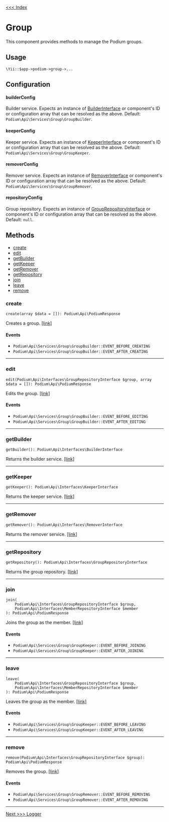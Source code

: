 [<<< Index](../README.md)

# Group

This component provides methods to manage the Podium groups.

## Usage

```
\Yii::$app->podium->group->...
```

## Configuration

#### builderConfig

Builder service. Expects an instance of [BuilderInterface](https://github.com/yii-podium/yii2-api/blob/master/src/Interfaces/BuilderInterface.php) 
or component's ID or configuration array that can be resolved as the above. Default: `Podium\Api\Services\Group\GroupBuilder`.

#### keeperConfig

Keeper service. Expects an instance of [KeeperInterface](https://github.com/yii-podium/yii2-api/blob/master/src/Interfaces/KeeperInterface.php) 
or component's ID or configuration array that can be resolved as the above. Default: `Podium\Api\Services\Group\GroupKeeper`.

#### removerConfig

Remover service. Expects an instance of [RemoverInterface](https://github.com/yii-podium/yii2-api/blob/master/src/Interfaces/RemoverInterface.php) 
or component's ID or configuration array that can be resolved as the above. Default: `Podium\Api\Services\Group\GroupRemover`.

#### repositoryConfig

Group repository. Expects an instance of [GroupRepositoryInterface](https://github.com/yii-podium/yii2-api/blob/master/src/Interfaces/GroupRepositoryInterface.php) 
or component's ID or configuration array that can be resolved as the above. Default: `null`.

## Methods

- [create](#create)
- [edit](#edit)
- [getBuilder](#getBuilder)
- [getKeeper](#getKeeper)
- [getRemover](#getRemover)
- [getRepository](#getRepository)
- [join](#join)
- [leave](#leave)
- [remove](#remove)

### create <span id="create"></span>

```
create(array $data = []): Podium\Api\PodiumResponse
```

Creates a group. [[link]](https://github.com/yii-podium/yii2-api/blob/master/src/Components/Group.php#L80)

#### Events

- `Podium\Api\Services\Group\GroupBuilder::EVENT_BEFORE_CREATING`
- `Podium\Api\Services\Group\GroupBuilder::EVENT_AFTER_CREATING`

---

### edit <span id="edit"></span>

```
edit(Podium\Api\Interfaces\GroupRepositoryInterface $group, array $data = []): Podium\Api\PodiumResponse
```

Edits the group. [[link]](https://github.com/yii-podium/yii2-api/blob/master/src/Components/Group.php#L90)

#### Events

- `Podium\Api\Services\Group\GroupBuilder::EVENT_BEFORE_EDITING`
- `Podium\Api\Services\Group\GroupBuilder::EVENT_AFTER_EDITING`

---

### getBuilder <span id="getBuilder"></span>

```
getBuilder(): Podium\Api\Interfaces\BuilderInterface
```

Returns the builder service. [[link]](https://github.com/yii-podium/yii2-api/blob/master/src/Components/Group.php#L64)

---

### getKeeper <span id="getKeeper"></span>

```
getKeeper(): Podium\Api\Interfaces\KeeperInterface
```

Returns the keeper service. [[link]](https://github.com/yii-podium/yii2-api/blob/master/src/Components/Group.php#L126)

---

### getRemover <span id="getRemover"></span>

```
getRemover(): Podium\Api\Interfaces\RemoverInterface
```

Returns the remover service. [[link]](https://github.com/yii-podium/yii2-api/blob/master/src/Components/Group.php#L100)

---

### getRepository <span id="getRepository"></span>

```
getRepository(): Podium\Api\Interfaces\GroupRepositoryInterface
```

Returns the group repository. [[link]](https://github.com/yii-podium/yii2-api/blob/master/src/Components/Group.php#L48)

---

### join <span id="join"></span>

```
join(
    Podium\Api\Interfaces\GroupRepositoryInterface $group,
    Podium\Api\Interfaces\MemberRepositoryInterface $member
): Podium\Api\PodiumResponse
```

Joins the group as the member. [[link]](https://github.com/yii-podium/yii2-api/blob/master/src/Components/Group.php#L142)

#### Events

- `Podium\Api\Services\Group\GroupKeeper::EVENT_BEFORE_JOINING`
- `Podium\Api\Services\Group\GroupKeeper::EVENT_AFTER_JOINING`

---

### leave <span id="leave"></span>

```
leave(
    Podium\Api\Interfaces\GroupRepositoryInterface $group,
    Podium\Api\Interfaces\MemberRepositoryInterface $member
): Podium\Api\PodiumResponse
```

Leaves the group as the member. [[link]](https://github.com/yii-podium/yii2-api/blob/master/src/Components/Group.php#L152)

#### Events

- `Podium\Api\Services\Group\GroupKeeper::EVENT_BEFORE_LEAVING`
- `Podium\Api\Services\Group\GroupKeeper::EVENT_AFTER_LEAVING`

---

### remove <span id="remove"></span>

```
remove(Podium\Api\Interfaces\GroupRepositoryInterface $group): Podium\Api\PodiumResponse
```

Removes the group. [[link]](https://github.com/yii-podium/yii2-api/blob/master/src/Components/Group.php#L116)

#### Events

- `Podium\Api\Services\Group\GroupRemover::EVENT_BEFORE_REMOVING`
- `Podium\Api\Services\Group\GroupRemover::EVENT_AFTER_REMOVING`

---

[Next >>> Logger](logger.md)
